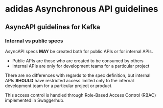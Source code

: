 # adidas Asynchronous API guidelines

## AsyncAPI guidelines for Kafka

### Internal vs public specs

AsyncAPI specs **MAY** be created both for public APIs or for internal APIs. 

- Public APIs are those who are created to be consumed by others
- Internal APIs are only for development teams for a particular project

There are no differences with regards to the spec definition, but internal APIs **SHOULD** have restricted access limited only to the internal development team for a particular project or product. 

This access control is handled through Role-Based Access Control (RBAC) implemented in Swaggerhub.